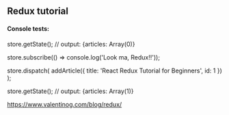 ## Redux tutorial

#### Console tests:

store.getState();
// output: {articles: Array(0)}

store.subscribe(() => console.log('Look ma, Redux!!'));

store.dispatch( addArticle({ title: 'React Redux Tutorial for Beginners', id: 1 }) );


store.getState();
// output: {articles: Array(1)}

https://www.valentinog.com/blog/redux/